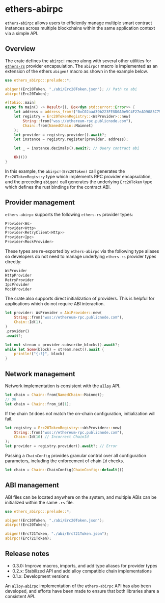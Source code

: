 # ethers-abirpc

`ethers-abirpc` allows users to efficiently manage multiple smart contract instances across multiple blockchains within the same application context via a simple API. 

## Overview

The crate defines the `abirpc!` macro along with several other utilities for [`ethers-rs`](https://github.com/gakonst/ethers-rs) provider encapsulation. The `abirpc!` macro is implemented as an extension of the ethers `abigen!` macro as shown in the example below.

```rust
use ethers_abirpc::prelude::*;

abigen!(Erc20Token, "./abi/Erc20Token.json"); // Path to abi
abirpc!(Erc20Token);

#[tokio::main]
async fn main() -> Result<(), Box<dyn std::error::Error>> {
    let address = address_from!("0xC02aaA39b223FE8D0A0e5C4F27eAD9083C756Cc2")?; // WETH
    let registry = Erc20TokenRegistry::<WsProvider>::new(
    	String::from("wss://ethereum-rpc.publicnode.com"), 
    	Chain::from(NamedChain::Mainnet)
    );
    let provider = registry.provider().await?;
    let instance = registry.register(provider, address);

    let _ = instance.decimals().await?; // Query contract abi

    Ok(())
}
```

In this example, the `abirpc!(Erc20Token)` call generates the `Erc20TokenRegistry` type which implements RPC provider encapsulation, and the preceding `abigen!` call generates the underlying `Erc20Token` type which defines the rust bindings for the contract ABI.

## Provider management

`ethers-abirpc` supports the following `ethers-rs` provider types:

```rust
Provider<Ws>
Provider<Http>
Provider<RetryClient<Http>>
Provider<Ipc>
Provider<MockProvider>
```

These types are re-exported by `ethers-abirpc` via the following type aliases so developers do not need to manage underlying `ethers-rs` provider types directly:

```rust
WsProvider
HttpProvider
RetryProvider
IpcProvider
MockProvider
```

The crate also supports direct initialization of providers. This is helpful for applications which do not require ABI interaction.

```rust
let provider: WsProvider = AbiProvider::new(
    String::from("wss://ethereum-rpc.publicnode.com"),
    Chain::Id(1),
)
.provider()
.await?;

let mut stream = provider.subscribe_blocks().await?;
while let Some(block) = stream.next().await {
    println!("{:?}", block)
}
```

## Network management

Network implementation is consistent with the [`alloy`](https://github.com/alloy-rs/alloy) API.

```rust
let chain = Chain::from(NamedChain::Mainnet);
// OR
let chain = Chain::from_id(1);
```

If the chain `Id` does not match the on-chain configuration, initialization will fail.

```rust
let registry = Erc20TokenRegistry::<WsProvider>::new(
    String::from("wss://ethereum-rpc.publicnode.com"), 
    Chain::Id(10) // Incorrect ChainId
);
let provider = registry.provider().await?; // Error 
```

Passing a `ChainConfig` provides granular control over all configuration parameters, including the enforcement of chain `Id` checks.

```rust 
let chain = Chain::ChainConfig(ChainConfig::default())
```

## ABI management

ABI files can be located anywhere on the system, and multiple ABIs can be initialized within the same `.rs` file.

```rust
use ethers_abirpc::prelude::*;

abigen!(Erc20Token, "./abi/Erc20Token.json"); 
abirpc!(Erc20Token);

abigen!(Erc721Token, "./abi/Erc721Token.json"); 
abirpc!(Erc721Token);
```

## Release notes

- 0.3.0: Improve macros, imports, and add type aliases for provider types
- 0.2.x: Stabilized API and add alloy compatible chain implementations
- 0.1.x: Development versions

An [`alloy-abirpc`](https://crates.io/crates/alloy-abirpc) implementation of the `ethers-abirpc` API has also been developed, and efforts have been made to ensure that both libraries share a consistent API. 
